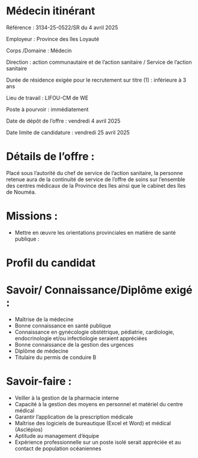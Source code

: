 # Médecin itinérant

Référence : 3134-25-0522/SR du 4 avril 2025

Employeur : Province des îles Loyauté

Corps /Domaine : Médecin

Direction : action communautaire et de l’action sanitaire / Service de l’action sanitaire

Durée de résidence exigée pour le recrutement sur titre (1) : inférieure à 3 ans

Lieu de travail : LIFOU-CM de WE

Poste à pourvoir : immédiatement

Date de dépôt de l’offre : vendredi 4 avril 2025

Date limite de candidature : vendredi 25 avril 2025

# Détails de l’offre :

Placé sous l’autorité du chef de service de l’action sanitaire, la personne retenue aura de la continuité de service de l’offre de soins sur l’ensemble des centres médicaux de la Province des Iles ainsi que le cabinet des Iles de Nouméa.

# Missions :

- Mettre en œuvre les orientations provinciales en matière de santé publique :

# Profil du candidat

# Savoir/ Connaissance/Diplôme exigé :

- Maîtrise de la médecine
- Bonne connaissance en santé publique
- Connaissance en gynécologie obstétrique, pédiatrie, cardiologie, endocrinologie et/ou infectiologie seraient appréciées
- Bonne connaissance de la gestion des urgences
- Diplôme de médecine
- Titulaire du permis de conduire B

# Savoir-faire :

- Veiller à la gestion de la pharmacie interne
- Capacité à la gestion des moyens en personnel et matériel du centre médical
- Garantir l’application de la prescription médicale
- Maîtrise des logiciels de bureautique (Excel et Word) et médical (Asclépios)
- Aptitude au management d’équipe
- Expérience professionnelle sur un poste isolé serait appréciée et au contact de population océaniennes